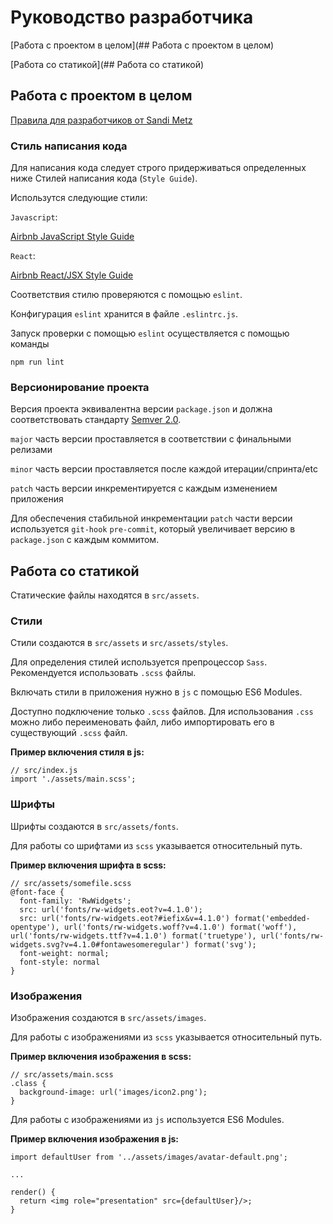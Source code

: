 # Руководство разработчика

[Работа с проектом в целом](## Работа с проектом в целом)

[Работа со статикой](## Работа со статикой)

## Работа с проектом в целом

[Правила для разработчиков от Sandi Metz](https://habr.com/ru/post/181434/)

### Стиль написания кода

Для написания кода следует строго придерживаться определенных ниже Стилей написания кода (`Style Guide`).

Использутся следующие стили:

`Javascript`:

[Airbnb JavaScript Style Guide](https://github.com/airbnb/javascript)

`React`:

[Airbnb React/JSX Style Guide](https://github.com/airbnb/javascript/tree/master/react)

Соответствия стилю проверяются с помощью `eslint`.

Конфигурация `eslint` хранится в файле `.eslintrc.js`.

Запуск проверки с помощью `eslint` осуществляется с помощью команды

`npm run lint`

### Версионирование проекта

Версия проекта эквивалентна версии `package.json` и должна соответствовать стандарту [Semver 2.0](http://semver.org/).

`major` часть версии проставляется в соответствии с финальными релизами

`minor` часть версии проставляется после каждой итерации/спринта/etc

`patch` часть версии инкрементируется с каждым изменением приложения

Для обеспечения стабильной инкрементации `patch` части версии используется `git-hook` `pre-commit`, который увеличивает версию в `package.json` с каждым коммитом.


## Работа со статикой

Статические файлы находятся в `src/assets`.

### Стили

Стили создаются в `src/assets`  и `src/assets/styles`.

Для определения стилей используется препроцессор `Sass`.
Рекомендуется использовать `.scss` файлы.

Включать стили в приложения нужно в `js` с помощью ES6 Modules.

Доступно подключение только `.scss` файлов. Для использования `.css` можно либо переименовать файл, либо импортировать его в существующий `.scss` файл.

__Пример включения стиля в js:__

```
// src/index.js
import './assets/main.scss';
```

### Шрифты

Шрифты создаются в `src/assets/fonts`.

Для работы со шрифтами из `scss` указывается относительный путь.

__Пример включения шрифта в scss:__

```
// src/assets/somefile.scss
@font-face {
  font-family: 'RwWidgets';
  src: url('fonts/rw-widgets.eot?v=4.1.0');
  src: url('fonts/rw-widgets.eot?#iefix&v=4.1.0') format('embedded-opentype'), url('fonts/rw-widgets.woff?v=4.1.0') format('woff'), url('fonts/rw-widgets.ttf?v=4.1.0') format('truetype'), url('fonts/rw-widgets.svg?v=4.1.0#fontawesomeregular') format('svg');
  font-weight: normal;
  font-style: normal
}
```

### Изображения

Изображения создаются в `src/assets/images`.

Для работы с изображениями из `scss` указывается относительный путь.

__Пример включения изображения в scss:__

```
// src/assets/main.scss
.class {
  background-image: url('images/icon2.png');
}
```

Для работы с изображениями из `js` используется ES6 Modules.

__Пример включения изображения в js:__

```
import defaultUser from '../assets/images/avatar-default.png';

...

render() {
  return <img role="presentation" src={defaultUser}/>;
}

```
